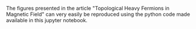 The figures presented in the article "Topological Heavy Fermions in Magnetic Field" can very easily be reproduced using the python code made available in this jupyter notebook. 
